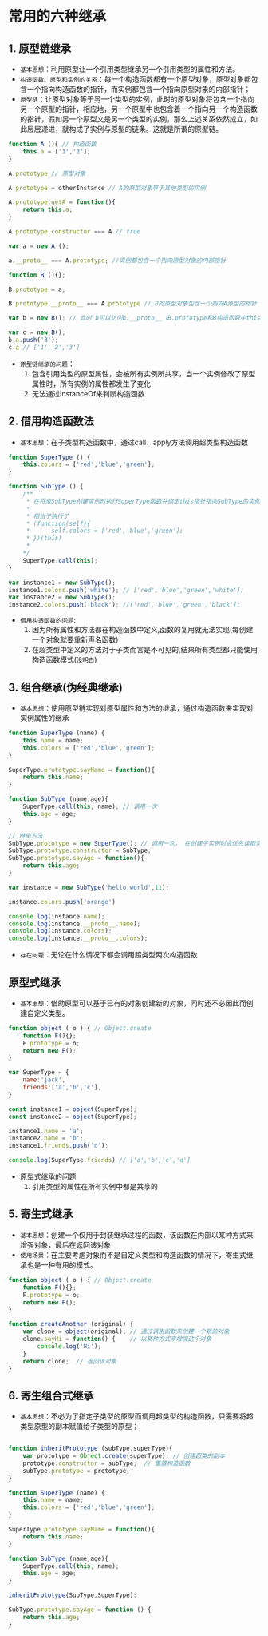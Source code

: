 
# 常用的六种继承

## 1. 原型链继承
- ```基本思想```：利用原型让一个引用类型继承另一个引用类型的属性和方法。
- ```构造函数、原型和实例的关系```：每一个构造函数都有一个原型对象，原型对象都包含一个指向构造函数的指针，而实例都包含一个指向原型对象的内部指针；
- ```原型链```：让原型对象等于另一个类型的实例，此时的原型对象将包含一个指向另一个原型的指针，相应地，另一个原型中也包含着一个指向另一个构造函数的指针，假如另一个原型又是另一个类型的实例，那么上述关系依然成立，如此层层递进，就构成了实例与原型的链条。这就是所谓的原型链。


``` javascript
function A (){ // 构造函数
    this.a = ['1','2'];
} 

A.prototype // 原型对象

A.prototype = otherInstance // A的原型对象等于其他类型的实例

A.prototype.getA = function(){
    return this.a;
}

A.prototype.constructor === A // true

var a = new A ();

a.__proto__ === A.prototype; //实例都包含一个指向原型对象的内部指针

function B (){};

B.prototype = a; 

B.prototype.__proto__ === A.prototype // B的原型对象包含一个指向A原型的指针

var b = new B(); // 此时 b可以访问b.__proto__（B.prototype和B构造函数中this指定的属性）上的属性，以及B.prototype.__proto__（A.prototype和A构造函数中this指定的属性）的属性，A.prototype又指向其他的类型的实例，如此层层递进就构成了原型链

var c = new B();
b.a.push('3');
c.a // ['1','2','3']

```

- ```原型链继承的问题```： 
    1. 包含引用类型的原型属性，会被所有实例所共享，当一个实例修改了原型属性时，所有实例的属性都发生了变化
    2. 无法通过instanceOf来判断构造函数


## 2. 借用构造函数法
- ```基本思想```：在子类型构造函数中，通过call、apply方法调用超类型构造函数


``` javascript
function SuperType () {
    this.colors = ['red','blue','green']; 
}

function SubType () {
    /**
     * 在将来SubType创建实例时执行SuperType函数并绑定this指针指向SubType的实例
     * 
     * 相当于执行了
     * (function(self){
     *      self.colors = ['red','blue','green'];
     * })(this)
     * 
    */
    SuperType.call(this); 
}

var instance1 = new SubType();
instance1.colors.push('white'); // ['red','blue','green','white'];
var instance2 = new SubType();
instance2.colors.push('black'); //['red','blue','green','black'];

```



- ```借用构造函数的问题```:
    1. 因为所有属性和方法都在构造函数中定义,函数的复用就无法实现(每创建一个对象就要重新声名函数)
    2. 在超类型中定义的方法对于子类而言是不可见的,结果所有类型都只能使用构造函数模式(```没明白```)


## 3. 组合继承(伪经典继承)

- ```基本思想```：使用原型链实现对原型属性和方法的继承，通过构造函数来实现对实例属性的继承


``` javascript
function SuperType (name) {
    this.name = name;
    this.colors = ['red','blue','green'];
}

SuperType.prototype.sayName = function(){
    return this.name;
}

function SubType (name,age){
    SuperType.call(this, name); // 调用一次
    this.age = age;
}

// 继承方法
SubType.prototype = new SuperType(); // 调用一次， 在创建子实例时会优先读取实例上的属性而后去查找原型链上的name,colors属性
SubType.prototype.constructor = SubType;
SubType.prototype.sayAge = function(){
    return this.age;
}

var instance = new SubType('hello world',11); 

instance.colors.push('orange')

console.log(instance.name);
console.log(instance.__proto__.name);
console.log(instance.colors);
console.log(instance.__proto__.colors);

```


- ```存在问题```：无论在什么情况下都会调用超类型两次构造函数


## 原型式继承
- ```基本思想```：借助原型可以基于已有的对象创建新的对象，同时还不必因此而创建自定义类型。


``` javascript
function object ( o ) { // Object.create
    function F(){};
    F.prototype = o;
    return new F();
}

var SuperType = {
    name:'jack',
    friends:['a','b','c'],
}

const instance1 = object(SuperType);
const instance2 = object(SuperType);

instance1.name = 'a';
instance2.name = 'b';
instance1.friends.push('d');

console.log(SuperType.friends) // ['a','b','c','d']

```


- 原型式继承的问题
    1. 引用类型的属性在所有实例中都是共享的

## 5. 寄生式继承
- ```基本思想```：创建一个仅用于封装继承过程的函数，该函数在内部以某种方式来增强对象，最后在返回该对象
- ```使用场景```：在主要考虑对象而不是自定义类型和构造函数的情况下，寄生式继承也是一种有用的模式。


``` javascript
function object ( o ) { // Object.create
    function F(){};
    F.prototype = o;
    return new F();
}

function createAnother (original) {
    var clone = object(original); // 通过调用函数来创建一个新的对象
    clone.sayHi = function() {    // 以某种方式来增强这个对象
        console.log('Hi');
    }
    return clone;  // 返回该对象
}


```
## 6. 寄生组合式继承
- ```基本思想```：不必为了指定子类型的原型而调用超类型的构造函数，只需要将超类型原型的副本赋值给子类型的原型；

``` javascript

function inheritPrototype (subType,superType){
    var prototype = Object.create(superType); // 创建超类的副本
    prototype.constructor = subType;  // 重置构造函数
    subType.prototype = prototype;
}

function SuperType (name) {
    this.name = name;
    this.colors = ['red','blue','green'];
}

SuperType.prototype.sayName = function(){
    return this.name;
}

function SubType (name,age){
    SuperType.call(this, name); 
    this.age = age;
}

inheritPrototype(SubType,SuperType);

SubType.prototype.sayAge = function () {
    return this.age;
}


```
